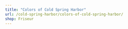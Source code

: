 ```yaml
---
title: "Colors of Cold Spring Harbor"
url: /cold-spring-harbor/colors-of-cold-spring-harbor/
shop: Friseur
---
```


